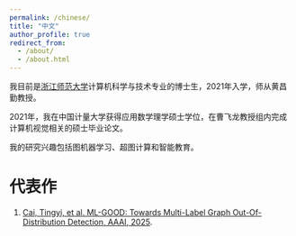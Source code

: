 ```yaml
---
permalink: /chinese/
title: "中文"
author_profile: true
redirect_from: 
  - /about/
  - /about.html
---
```


我目前是[浙江师范大学](https://www.zjnu.edu.cn/main.htm)计算机科学与技术专业的博士生，2021年入学，师从黄昌勤教授。

2021年，我在中国计量大学获得应用数学理学硕士学位，在曹飞龙教授组内完成计算机视觉相关的硕士毕业论文。

我的研究兴趣包括图机器学习、超图计算和智能教育。


# 代表作

1. [Cai, Tingyi, et al. ML-GOOD: Towards Multi-Label Graph Out-Of-Distribution Detection, AAAI, 2025](https://github.com/ca1man-2022/ML-GOOD).
  
